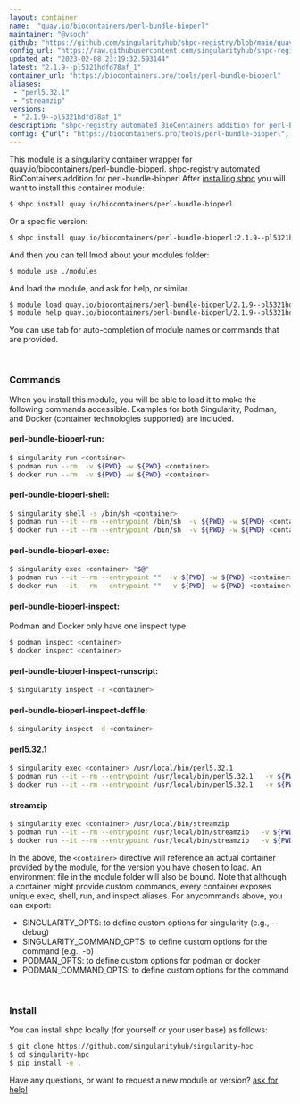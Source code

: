 ```yaml
---
layout: container
name:  "quay.io/biocontainers/perl-bundle-bioperl"
maintainer: "@vsoch"
github: "https://github.com/singularityhub/shpc-registry/blob/main/quay.io/biocontainers/perl-bundle-bioperl/container.yaml"
config_url: "https://raw.githubusercontent.com/singularityhub/shpc-registry/main/quay.io/biocontainers/perl-bundle-bioperl/container.yaml"
updated_at: "2023-02-08 23:19:32.593144"
latest: "2.1.9--pl5321hdfd78af_1"
container_url: "https://biocontainers.pro/tools/perl-bundle-bioperl"
aliases:
 - "perl5.32.1"
 - "streamzip"
versions:
 - "2.1.9--pl5321hdfd78af_1"
description: "shpc-registry automated BioContainers addition for perl-bundle-bioperl"
config: {"url": "https://biocontainers.pro/tools/perl-bundle-bioperl", "maintainer": "@vsoch", "description": "shpc-registry automated BioContainers addition for perl-bundle-bioperl", "latest": {"2.1.9--pl5321hdfd78af_1": "sha256:a3f872290a486b636ed03c6bea752dcb99e62e627a167b1d5695f5a9b36630bb"}, "tags": {"2.1.9--pl5321hdfd78af_1": "sha256:a3f872290a486b636ed03c6bea752dcb99e62e627a167b1d5695f5a9b36630bb"}, "docker": "quay.io/biocontainers/perl-bundle-bioperl", "aliases": {"perl5.32.1": "/usr/local/bin/perl5.32.1", "streamzip": "/usr/local/bin/streamzip"}}
---
```


This module is a singularity container wrapper for quay.io/biocontainers/perl-bundle-bioperl.
shpc-registry automated BioContainers addition for perl-bundle-bioperl
After [installing shpc](#install) you will want to install this container module:


```bash
$ shpc install quay.io/biocontainers/perl-bundle-bioperl
```

Or a specific version:

```bash
$ shpc install quay.io/biocontainers/perl-bundle-bioperl:2.1.9--pl5321hdfd78af_1
```

And then you can tell lmod about your modules folder:

```bash
$ module use ./modules
```

And load the module, and ask for help, or similar.

```bash
$ module load quay.io/biocontainers/perl-bundle-bioperl/2.1.9--pl5321hdfd78af_1
$ module help quay.io/biocontainers/perl-bundle-bioperl/2.1.9--pl5321hdfd78af_1
```

You can use tab for auto-completion of module names or commands that are provided.

<br>

### Commands

When you install this module, you will be able to load it to make the following commands accessible.
Examples for both Singularity, Podman, and Docker (container technologies supported) are included.

#### perl-bundle-bioperl-run:

```bash
$ singularity run <container>
$ podman run --rm  -v ${PWD} -w ${PWD} <container>
$ docker run --rm  -v ${PWD} -w ${PWD} <container>
```

#### perl-bundle-bioperl-shell:

```bash
$ singularity shell -s /bin/sh <container>
$ podman run --it --rm --entrypoint /bin/sh  -v ${PWD} -w ${PWD} <container>
$ docker run --it --rm --entrypoint /bin/sh  -v ${PWD} -w ${PWD} <container>
```

#### perl-bundle-bioperl-exec:

```bash
$ singularity exec <container> "$@"
$ podman run --it --rm --entrypoint ""  -v ${PWD} -w ${PWD} <container> "$@"
$ docker run --it --rm --entrypoint ""  -v ${PWD} -w ${PWD} <container> "$@"
```

#### perl-bundle-bioperl-inspect:

Podman and Docker only have one inspect type.

```bash
$ podman inspect <container>
$ docker inspect <container>
```

#### perl-bundle-bioperl-inspect-runscript:

```bash
$ singularity inspect -r <container>
```

#### perl-bundle-bioperl-inspect-deffile:

```bash
$ singularity inspect -d <container>
```


#### perl5.32.1

```bash
$ singularity exec <container> /usr/local/bin/perl5.32.1
$ podman run --it --rm --entrypoint /usr/local/bin/perl5.32.1   -v ${PWD} -w ${PWD} <container> -c " $@"
$ docker run --it --rm --entrypoint /usr/local/bin/perl5.32.1   -v ${PWD} -w ${PWD} <container> -c " $@"
```


#### streamzip

```bash
$ singularity exec <container> /usr/local/bin/streamzip
$ podman run --it --rm --entrypoint /usr/local/bin/streamzip   -v ${PWD} -w ${PWD} <container> -c " $@"
$ docker run --it --rm --entrypoint /usr/local/bin/streamzip   -v ${PWD} -w ${PWD} <container> -c " $@"
```



In the above, the `<container>` directive will reference an actual container provided
by the module, for the version you have chosen to load. An environment file in the
module folder will also be bound. Note that although a container
might provide custom commands, every container exposes unique exec, shell, run, and
inspect aliases. For anycommands above, you can export:

 - SINGULARITY_OPTS: to define custom options for singularity (e.g., --debug)
 - SINGULARITY_COMMAND_OPTS: to define custom options for the command (e.g., -b)
 - PODMAN_OPTS: to define custom options for podman or docker
 - PODMAN_COMMAND_OPTS: to define custom options for the command

<br>

### Install

You can install shpc locally (for yourself or your user base) as follows:

```bash
$ git clone https://github.com/singularityhub/singularity-hpc
$ cd singularity-hpc
$ pip install -e .
```

Have any questions, or want to request a new module or version? [ask for help!](https://github.com/singularityhub/singularity-hpc/issues)